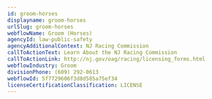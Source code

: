 ```yaml
---
id: groom-horses
displayname: groom-horses
urlSlug: groom-horses
webflowName: Groom (Horses)
agencyId: law-public-safety
agencyAdditionalContext: NJ Racing Commission
callToActionText: Learn About the NJ Racing Commission
callToActionLink: http://nj.gov/oag/racing/licensing_forms.html
webflowIndustry: Groom
divisionPhone: (609) 292-0613
webflowId: 5f7729606f3d8d585a75ef34
licenseCertificationClassification: LICENSE
---
```

